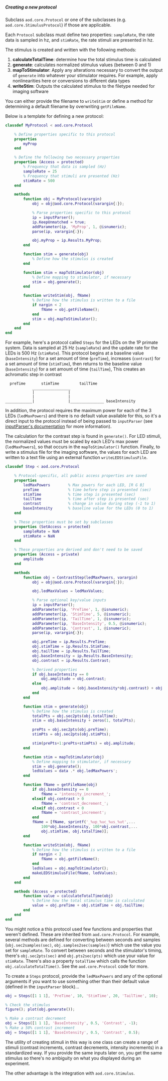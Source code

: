 
##### Creating a new protocol
Subclass `aod.core.Protocol` or one of the subclasses (e.g. `aod.core.StimulusProtocol`)  if those are applicable.

Each `Protocol` subclass must define two properties: `sampleRate`, the rate data is sampled in hz, and `stimRate`, the rate stimuli are presented in hz. 

The stimulus is created and written with the following methods:
1. **calculateTotalTime**: determine how the total stimulus time is calculated
2. **generate**: calculates normalized stimulus values (between 0 and 1)
3. **mapToStimulator**: Apply any alterations necessary to convert the output of `generate` into whatever your stimulator requires. For example, apply nonlinearities here or conversions to different data types
4. **writeStim**: Outputs the calculated stimulus to the filetype needed for imaging software

You can either provide the filename to `writeStim` or define a method for determining a default filename by overwriting `getFileName`.

Below is a template for defining a new protocol:
```matlab
classdef MyProtocol < aod.core.Protocol

    % Define properties specific to this protocol
    properties
        myProp
    end 

    % Define the following two necessary properties
    properties (Access = protected)
        % Frequency that data is sampled (Hz)
        sampleRate = 25      
        % Frequency that stimuli are presented (Hz)
        stimRate = 500          
    end

    methods
        function obj = MyProtocol(varargin)
            obj = obj@aod.core.Protocol(varargin{:});

            % Parse properties specific to this protocol
            ip = inputParser();
            ip.KeepUnmatched = true;
            addParameter(ip, 'MyProp', 1, @isnumeric);
            parse(ip, varargin{:});

            obj.myProp = ip.Results.MyProp;
        end

        function stim = generate(obj)
            % Define how the stimulus is created
        end

        function stim = mapToStimulator(obj)
            % Define mapping to stimulator, if necessary
            stim = obj.generate();
        end

        function writeStim(obj, fName)
            % Define how the stimulus is written to a file
            if nargin < 2
                fName = obj.getFileName();
            end
            stim = obj.mapToStimulator();
        end
    end
end
```

For example, here's a protocol called `Steps` for the LEDs on the 1P primate system. Data is sampled at 25 Hz (`sampleRate`) and the update rate for the LEDs is 500 Hz (`stimRate`). 
This protocol begins at a baseline value (`baseIntensity`) for a set amount of time (`preTime`), increases (`contrast`) for a set amount of time (`stimTime`), then returns to the baseline value (`baseIntensity`) for a set amount of time (`tailTime`), This creates an achromatic step in contrast

```
  preTime       stimTime         tailTime
            _________________
            |               |
            |               |
____________|               |_______________ baseIntensity
```

In addition, the protocol requires the maximum power for each of the 3 LEDs (`ledMaxPowers`) and there is no default value available for this, so it's a direct input to the protocol instead of being passed to `inputParser` (see [inputParser's documentation](https://www.mathworks.com/help/matlab/ref/inputparser.html?searchHighlight=inputParser&s_tid=srchtitle_inputParser_1) for more information). 

The calculation for the contrast step is found in `generate()`. For LED stimuli, the normalized values must be scaled by each LED's max power (`ledMaxPowers`), so that occurs in the `mapToStimulator()` function. Finally, to write a stimulus file for the imaging software, the values for each LED are written to a text file using an external function `writeLEDStimulusFile`.

```matlab
classdef Step < aod.core.Protocol

    % Protocol-specific, all public access properties are saved
    properties
        ledMaxPowers        % Max powers for each LED, [R G B]
        preTime             % time before step is presented (sec)
        stimTime            % time step is presented (sec)
        tailTime            % time after step is presented (sec)
        contrast            % change in value during step (-1 to 1)
        baseIntensity       % baseline value for the LEDs (0 to 1)
    end

    % These properties must be set by subclasses
    properties (SetAccess = protected)
        sampleRate = NaN
        stimRate = NaN
    end

    % These properties are derived and don't need to be saved
    properties (Access = private)
        amplitude
    end

    methods
        function obj = ContrastStep(ledMaxPowers, varargin)
            obj = obj@aod.core.Protocol(varargin{:});

            obj.ledMaxValues = ledMaxValues;

            % Parse optional key/value inputs
            ip = inputParser();
            addParameter(ip, 'PreTime', 1, @isnumeric);
            addParameter(ip, 'StimTime', 5, @isnumeric);
            addParameter(ip, 'TailTime', 1, @isnumeric);
            addParameter(ip, 'BaseIntensity', 0.5, @isnumeric);
            addParameter(ip, 'Contrast', 1, @isnumeric);
            parse(ip, varargin{:});

            obj.preTime = ip.Results.PreTime;
            obj.stimTime = ip.Results.StimTime;
            obj.tailTime = ip.Results.TailTime;
            obj.baseIntensity = ip.Results.BaseIntensity;
            obj.contrast = ip.Results.Contrast;

            % Derived properties
            if obj.baseIntensity == 0
                obj.amplitude = obj.contrast;
            else 
                obj.amplitude = (obj.baseIntensity*obj.contrast) + obj.baseIntensity;
            end
        end

        function stim = generate(obj)
            % Define how the stimulus is created
            totalPts = obj.sec2pts(obj.totalTime);
            stim = obj.baseIntensity + zeros(1, totalPts);

            prePts = obj.sec2pts(obj.preTime);
            stimPts = obj.sec2pts(obj.stimPts);

            stim(prePts+1:prePts+stimPts) = obj.amplitude;
        end

        function stim = mapToStimulator(obj)
            % Define mapping to stimulator, if necessary
            stim = obj.generate();
            ledValues = data .* obj.ledMaxPowers';
        end

        function fName = getFileName(obj)
            if obj.baseIntensity == 0
                fName = 'intensity_increment_';
            elseif obj.contrast > 0
                fName = 'contrast_decrement_';
            elseif obj.contrast < 0
                fName = 'contrast_increment';
            end
            fName = [fName, sprintf('_%up_%uc_%us_%ut',...
                100*obj.baseIntensity, 100*obj.contrast,... 
                obj.stimTime, obj.totalTime)];
        end

        function writeStim(obj, fName)
            % Define how the stimulus is written to a file
            if nargin < 2
                fName = obj.getFileName();
            end
            ledValues = obj.mapToStimulator();
            makeLEDStimulusFile(fName, ledValues);
        end
    end

    methods (Access = protected)
        function value = calculateTotalTime(obj)
            % Define how the total stimulus time is calculated
            value = obj.preTime + obj.stimTime + obj.tailTime;
        end
    end
end
```

You might notice a this protocol used few functions and properties that weren't defined. These are inherited from `aod.core.Protocol`. For example, several methods are defined for converting between seconds and samples (`obj.sec2samples(sec)`, `obj.samples2sec(samples)`) which use the value you set for `sampleRate`. To convert between seconds and the stimulator's timing, there's `obj.sec2pts(sec)` and `obj.pts2sec(pts)` which use your value for `stimRate`. There's also a property `totalTime` which calls the function `obj.calculateTotalTime()`. See the `aod.core.Protocol` code for more.


To create a `Steps` protocol, provide the `ledMaxPowers` and any of the optional arguments if you want to use something other than their default value (defined in the `inputParser` block)...
```matlab
obj = Steps([1 1 1], 'PreTime', 10, 'StimTime', 20, 'TailTime', 10);

% Check the stimulus
figure(); plot(obj.generate());

% Make a contrast decrement
obj = Steps([1 1 1], 'BaseIntensity', 0.5, 'Contrast', -1);
% Make a 50% contrast increment
obj = Steps([1 1 1], 'BaseIntensity', 0.5, 'Contrast', 0.5);

```

The utility of creating stimuli in this way is one class can create a range of stimuli (contrast increments, contrast decrements, intensity increments) in a standardized way. If you provide the same inputs later on, you get the same stimulus so there's no ambiguity on what you displayed during an experiment.

The other advantage is the integration with `aod.core.Stimulus`. 
